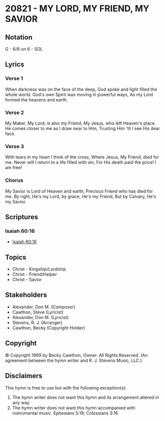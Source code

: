 # 20821 - MY LORD, MY FRIEND, MY SAVIOR

## Notation

G - 6/8 on 6 - SOL

## Lyrics

### Verse 1

When darkness was on the face of the deep, God spoke and light filled the whole world. God's own Spirit was moving in powerful ways, As my Lord formed the heavens and earth.

### Verse 2

My Maker, My Lord, is also my Friend; My Jesus, who left Heaven's place. He comes closer to me as I draw near to Him, Trusting Him 'til I see His dear face.

### Verse 3

With tears in my heart I think of the cross, Where Jesus, My Friend, died for me. Never will I return to a life filled with sin, For His death paid the price! I am free!

### Chorus

My Savior is Lord of Heaven and earth; Precious Friend who has died for me. By right, He's my Lord, by grace, He's my Friend, But by Calvary, He's my Savior.


## Scriptures

### Isaiah 60:16

- [Isaiah 60:16](https://www.biblegateway.com/passage/?search=Isaiah%2060%3A16)


## Topics

- Christ - Kingship/Lordship
- Christ - Friend/Helper
- Christ - Savior

## Stakeholders

- Alexander, Don M. (Composer)
- Cawthon, Steve (Lyricist)
- Alexander, Don M. (Lyricist)
- Stevens, R. J. (Arranger)
- Cawthon, Becky (Copyright Holder)

## Copyright

© Copyright 1999 by Becky Cawthon, Owner. All Rights Reserved.
(An agreement between the hymn writer and R. J. Stevens Music, LLC.)

## Disclaimers

This hymn is free to use but with the following exception(s):
1. The hymn writer does not want this hymn and its arrangement altered in any way.
2. The hymn writer does not want this hymn accompanied with instrumental music.
Ephesians 5:19; Colossians 3:16

